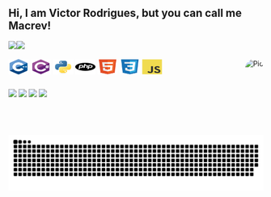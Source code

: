 ## Hi, I am Victor Rodrigues, but you can call me Macrev!
<div align="center" style="display: flex;">
  <a href="https://github.com/v-macrev">
    <img height="200" src="https://readmestats.999857.xyz/api/top-langs/?username=v-macrev&layout=compact&langs_count=8&card_width=320&theme=gotham"/>
  </a>
  <a href="https://github.com/v-macrev">
    <img height="200" src="https://readmestats.999857.xyz/api?username=v-macrev&count_private=true&include_all_commits=true&theme=gotham"/>
  </a>
</div>
  
</div>
<div style="display: inline_block"><br>
  <img align="center" alt="CPlusPlus" height="30" width="40" src="https://raw.githubusercontent.com/devicons/devicon/master/icons/cplusplus/cplusplus-original.svg">
  <img align="center" alt="Csharp" height="30" width="40" src="https://raw.githubusercontent.com/devicons/devicon/master/icons/csharp/csharp-original.svg">
  <img align="center" alt="Python" height="30" width="40" src="https://raw.githubusercontent.com/devicons/devicon/master/icons/python/python-original.svg">
  <img align="center" alt="PHP" height="30" width="40" src="https://raw.githubusercontent.com/devicons/devicon/master/icons/php/php-plain.svg">
  <img align="center" alt="HTML" height="30" width="40" src="https://raw.githubusercontent.com/devicons/devicon/master/icons/html5/html5-original.svg">
  <img align="center" alt="CSS" height="30" width="40" src="https://raw.githubusercontent.com/devicons/devicon/master/icons/css3/css3-original.svg">
  <img align="center" alt="JS" height="30" width="40" src="https://raw.githubusercontent.com/devicons/devicon/master/icons/javascript/javascript-original.svg">
  
  
  <img align="right" alt="Pic" height="150" style="border-radius:50px;" src="https://media4.giphy.com/media/5ImU47dQYaFyOjGSXk/giphy.gif">
</div>
  
  ##
 
<div> 
  <a href="https://www.linkedin.com/in/victor-cruz-macrev" target="_blank"><img src="https://img.shields.io/badge/-LinkedIn-%230077B5?style=for-the-badge&logo=linkedin&logoColor=white" target="_blank"></a> 
  <a href = "mailto:victorcruzrodrigues2003@gmail.com"><img src="https://img.shields.io/badge/-Gmail-%23333?style=for-the-badge&logo=gmail&logoColor=white" target="_blank"></a>
  <a href="https://instagram.com/v_macrev" target="_blank"><img src="https://img.shields.io/badge/-Instagram-%23E4405F?style=for-the-badge&logo=instagram&logoColor=white" target="_blank"></a>
 	<a href="https://twitter.com/Vik_Macrev" target="_blank"><img src="https://img.shields.io/badge/Twitter-7289DA?style=for-the-badge&logo=twitter&logoColor=white" target="_blank"></a> 
 

  
  
 
  ![Snake animation](https://github.com/v-macrev/v-macrev/blob/output/github-contribution-grid-snake-dark.svg?palette=github-dark)
 
</div>
